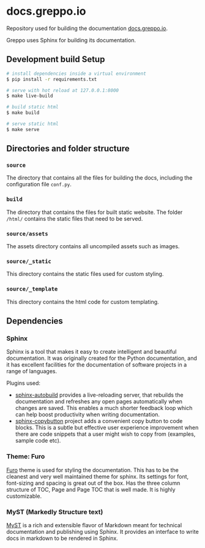 # docs.greppo.io

Repository used for building the documentation [docs.greppo.io](https://docs.greppo.io).

Greppo uses Sphinx for building its documentation.

## Development build Setup

```bash
# install dependencies inside a virtual environment
$ pip install -r requirements.txt

# serve with hot reload at 127.0.0.1:8000
$ make live-build

# build static html 
$ make build

# serve static html
$ make serve
```

## Directories and folder structure

### `source`

The directory that contains all the files for building the docs, including the configuration file `conf.py`.

### `build`

The directory that contains the files for built static website. The folder `/html/` contains the static files that need to be served.

### `source/assets`

The assets directory contains all uncompiled assets such as images.

### `source/_static`

This directory contains the static files used for custom styling.

### `source/_template`

This directory contains the html code for custom templating.

## Dependencies

### Sphinx

Sphinx is a tool that makes it easy to create intelligent and beautiful documentation. It was originally created for the Python documentation, and it has excellent facilities for the documentation of software projects in a range of languages.

Plugins used:
*   [sphinx-autobuild](https://github.com/executablebooks/sphinx-autobuild#readme) provides a live-reloading server, that rebuilds the documentation and refreshes any open pages automatically when changes are saved. This enables a much shorter feedback loop which can help boost productivity when writing documentation.
*   [sphinx-copybutton](https://github.com/executablebooks/sphinx-copybutton#readme) project adds a convenient copy button to code blocks. This is a subtle but effective user experience improvement when there are code snippets that a user might wish to copy from (examples, sample code etc).

### Theme: Furo

[Furo](https://pradyunsg.me/furo/) theme is used for styling the documentation. This has to be the cleanest and very well maintained theme for sphinx. Its settings for font, font-sizing and spacing is great out of the box. Has the three column structure of TOC, Page and Page TOC that is well made. It is highly customizable.

### MyST (Markedly Structure text)

[MyST](https://myst-parser.readthedocs.io/en/latest/) is a rich and extensible flavor of Markdown meant for technical documentation and publishing using Sphinx. It provides an interface to write docs in markdown to be rendered in Sphinx. 